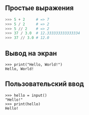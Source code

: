 ## Простые выражения

```python
>>> 5 + 2     # => 7
>>> 5 / 2     # => 2
>>> 5 // 2    # => 2
>>> 37 / 3.0  # 12.333333333333334
>>> 37 // 3.0 # 12.0
```



## Вывод на экран

```
>>> print("Hello, World!")
Hello, World!
```



## Пользовательский ввод

```
>>> hello = input()
"Hello!"
>>> print(hello)
Hello!
```

##

